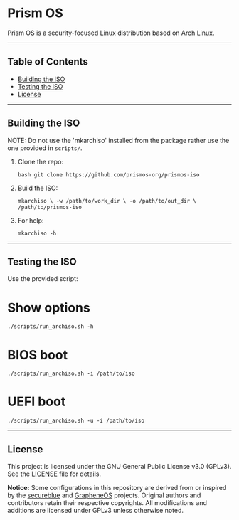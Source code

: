 # Prism OS

Prism OS is a security-focused Linux distribution based on Arch Linux.  

---

## Table of Contents

- [Building the ISO](#building-the-arch-iso)  
- [Testing the ISO](#testing-the-iso)  
- [License](#license)  

---

## Building the ISO

NOTE: Do not use the 'mkarchiso' installed from the package rather use the one provided in `scripts/`.
1. Clone the repo:

   `bash
   git clone https://github.com/prismos-org/prismos-iso
   `

2. Build the ISO:

   `
   mkarchiso \
     -w /path/to/work_dir \
     -o /path/to/out_dir \
     /path/to/prismos-iso
   `

3. For help:

   `
   mkarchiso -h
   `

---

## Testing the ISO

Use the provided script:

# Show options
`
./scripts/run_archiso.sh -h
`
# BIOS boot
`
./scripts/run_archiso.sh -i /path/to/iso
`
# UEFI boot
`
./scripts/run_archiso.sh -u -i /path/to/iso
`

---

## License

This project is licensed under the GNU General Public License v3.0 (GPLv3).
See the [LICENSE](./LICENSE) file for details.

**Notice:**
Some configurations in this repository are derived from or inspired by the [secureblue](https://github.com/secureblue/secureblue) and [GrapheneOS](https://github.com/GrapheneOS) projects.
Original authors and contributors retain their respective copyrights.
All modifications and additions are licensed under GPLv3 unless otherwise noted.
